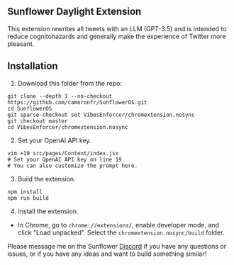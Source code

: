## Sunflower Daylight Extension

This extension rewrites all tweets with an LLM (GPT-3.5) and is intended to reduce cognitohazards and generally make the experience of Twitter more pleasant.

## Installation

1. Download this folder from the repo:
```
git clone --depth 1 --no-checkout https://github.com/cameronfr/SunflowerOS.git
cd SunflowerOS
git sparse-checkout set VibesEnforcer/chromextension.nosync
git checkout master
cd VibesEnforcer/chromextension.nosync
```

2. Set your OpenAI API key.
```
vim +19 src/pages/Content/index.jsx
# Set your OpenAI API key on line 19
# You can also customize the prompt here.
```

3. Build the extension.
```
npm install
npm run build
```

4. Install the extension.
- In Chrome, go to `chrome://extensions/`, enable developer mode, and click "Load unpacked". Select the `chromextension.nosync/build` folder.

Please message me on the Sunflower [Discord](https://discord.com/invite/zYmm5JuHkW) if you have any questions or issues, or if you have any ideas and want to build something similar!